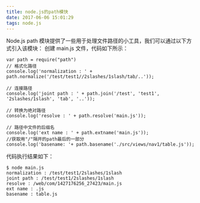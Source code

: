 ```yaml
---
title: node.js的path模快
date: 2017-06-06 15:01:29
tags: node.js
---
```

Node.js path 模块提供了一些用于处理文件路径的小工具，我们可以通过以下方式引入该模块：
创建 main.js 文件，代码如下所示：

    var path = require("path")
    // 格式化路径
    console.log('normalization : ' + path.normalize('/test/test1//2slashes/1slash/tab/..'));

    // 连接路径
    console.log('joint path : ' + path.join('/test', 'test1', '2slashes/1slash', 'tab', '..'));

    // 转换为绝对路径
    console.log('resolve : ' + path.resolve('main.js'));

    // 路径中文件的后缀名
    console.log('ext name : ' + path.extname('main.js'));
    //获取用"/"隔开的path最后的一部分
    console.log('basename: '+ path.basename('./src/views/nav1/table.js'));
代码执行结果如下：

    $ node main.js 
    normalization : /test/test1/2slashes/1slash
    joint path : /test/test1/2slashes/1slash
    resolve : /web/com/1427176256_27423/main.js
    ext name : .js
    basename : table.js
    
    